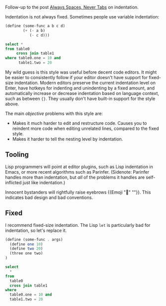 Follow-up to the post [Always Spaces, Never Tabs](/posts/spaces-tabs) on indentation.

Indentation is not always fixed. Sometimes people use variable indentation:

```scm
(define (some-func a b c d)
        (+ (- a b)
           (- c d)))
```

```sql
select *
from table0
     cross join table1
where table0.one = 10 and
      table1.two = 20
```

My wild guess is this style was useful before decent code editors. It might be easier to consistently follow if your editor doesn't have support for fixed-size indentation. Modern editors preserve the current indentation level on Enter, have hotkeys for indenting and unindenting by a fixed amount, and automatically increase or decrease indentation based on language context, such as between `{}`. They usually don't have built-in support for the style above.

The main _objective_ problems with this style are:

* Makes it much harder to edit and restructure code. Causes you to reindent more code when editing unrelated lines, compared to the fixed style.
* Makes it harder to tell the nesting level by indentation.

## Tooling

Lisp programmers will point at editor plugins, such as Lisp indentation in Emacs, or more recent algorithms such as Parinfer. (Sidenote: Parinfer handles more than indentation, but _all_ of the problems it handles are self-inflicted just like indentation.)

Innocent bystanders will rightfully raise eyebrows {{Emoji "🤨" ""}}. This indicates bad design and bad conventions.

## Fixed

I recommend fixed-size indentation. The Lisp `let` is particularly bad for indentation, so let's replace it.

```scm
(define (some-func . args)
  (define one 10)
  (define two 20)
  (three one two)
)
```

```sql
select
  *
from
  table0
  cross join table1
where
  table0.one = 10 and
  table1.two = 20
```
